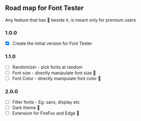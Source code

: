 ## Road map for Font Tester

Any feature that has 👑 beside it, is meant only for premium users

### 1.0.0
- [x] Create the initial version for Font Tester 

### 1.1.0
- [ ] Randomizer - pick fonts at random 
- [ ] Font size - directly manipulate font size 👑
- [ ]  Font Color - directly manipulate font color 👑

### 2.0.0
- [ ] Filter fonts - Eg: sans, display etc 
- [ ] Dark theme 👑
- [ ] Extension for FireFox and Edge 👑
